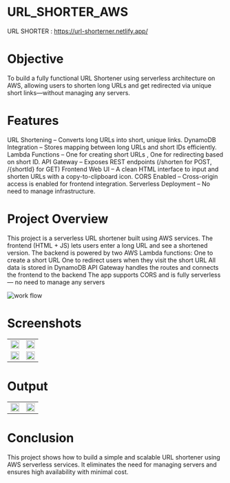 # URL_SHORTER_AWS

URL SHORTER : https://url-shorterner.netlify.app/

# Objective

To build a fully functional URL Shortener using serverless architecture on AWS, allowing users to shorten long URLs and get redirected via unique short links—without managing any servers.

# Features
URL Shortening – Converts long URLs into short, unique links.
DynamoDB Integration – Stores mapping between long URLs and short IDs efficiently.
Lambda Functions – One for creating short URLs , One for redirecting based on short ID.
API Gateway – Exposes REST endpoints (/shorten for POST, /{shortId} for GET)
Frontend Web UI – A clean HTML interface to input and shorten URLs with a copy-to-clipboard icon.
CORS Enabled – Cross-origin access is enabled for frontend integration.
Serverless Deployment – No need to manage infrastructure.

# Project Overview 
This project is a serverless URL shortener built using AWS services.
The frontend (HTML + JS) lets users enter a long URL and see a shortened version.
The backend is powered by two AWS Lambda functions:
One to create a short URL
One to redirect users when they visit the short URL
All data is stored in DynamoDB
API Gateway handles the routes and connects the frontend to the backend
The app supports CORS and is fully serverless — no need to manage any servers

![work flow ](https://github.com/user-attachments/assets/f5458a14-9db5-4547-bc3b-36b9e3d6ad2f)
# Screenshots
<table> <tr> <td><img src="https://github.com/user-attachments/assets/5d6c6b49-6151-420c-82fd-f07bac8dbdd8" width="100%"></td> <td><img src="https://github.com/user-attachments/assets/d295e880-d9bb-48bd-b6f1-d87643458e18" width="100%"></td> </tr> <tr> <td><img src="https://github.com/user-attachments/assets/f381ac2d-a1e3-408a-8bf9-c826a00b5579" width="100%"></td> <td><img src="https://github.com/user-attachments/assets/24d5b376-a7c6-4ea2-9778-812a89976d71" width="100%"></td> </tr> </table>

# Output
<table> <tr> <td><img src="https://github.com/user-attachments/assets/81b9271d-637f-41a9-9ce3-5e9d2b5911b9" width="100%"></td> <td><img src="https://github.com/user-attachments/assets/79f72fbb-aabf-4ab2-a78d-395235b0bdaf" width="100%"></td> </tr> </table>

# Conclusion

This project shows how to build a simple and scalable URL shortener using AWS serverless services. It eliminates the need for managing servers and ensures high availability with minimal cost.



